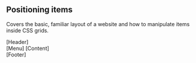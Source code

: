 ## Positioning items

Covers the basic, familiar layout of a website and how to manipulate items inside CSS grids.

[Header]  
[Menu] [Content]  
[Footer]  

